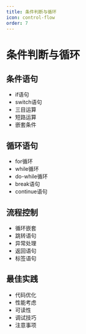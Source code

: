 ```yaml
---
title: 条件判断与循环
icon: control-flow
order: 7
---
```


# 条件判断与循环

## 条件语句
- if语句
- switch语句
- 三目运算
- 短路运算
- 嵌套条件

## 循环语句
- for循环
- while循环
- do-while循环
- break语句
- continue语句

## 流程控制
- 循环嵌套
- 跳转语句
- 异常处理
- 返回语句
- 标签语句

## 最佳实践
- 代码优化
- 性能考虑
- 可读性
- 调试技巧
- 注意事项
